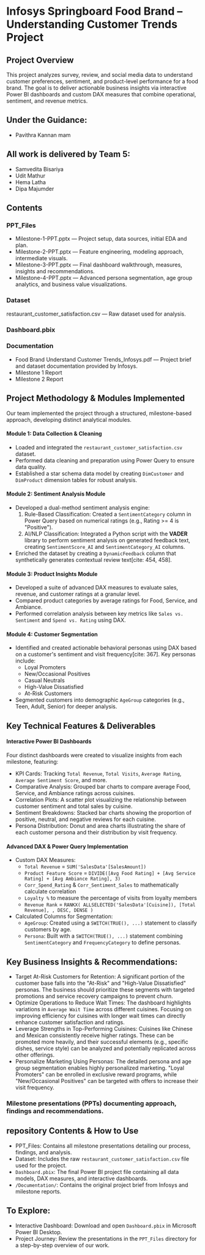 # Infosys Springboard Food Brand – Understanding Customer Trends Project

## Project Overview
This project analyzes survey, review, and social media data to understand customer preferences, sentiment, and product-level performance for a food brand. The goal is to deliver actionable business insights via interactive Power BI dashboards and custom DAX measures that combine operational, sentiment, and revenue metrics.

## Under the Guidance:
- Pavithra Kannan mam

## All work is delivered by Team 5: 
- Samvedita Bisariya
- Udit Mathur
- Hema Latha
- Dipa Majumder

## Contents

### PPT_Files
- Milestone-1-PPT.pptx — Project setup, data sources, initial EDA and plan.
- Milestone-2-PPT.pptx — Feature engineering, modeling approach, intermediate visuals.
- Milestone-3-PPT.pptx — Final dashboard walkthrough, measures, insights and recommendations.
- Milestone-4-PPT.pptx — Advanced persona segmentation, age group analytics, and business value visualizations.

### Dataset
restaurant_customer_satisfaction.csv — Raw dataset used for analysis.

### Dashboard.pbix

### Documentation
- Food Brand Understand Customer Trends_Infosys.pdf — Project brief and dataset documentation provided by Infosys.
- Milestone 1 Report
- Milestone 2 Report

## Project Methodology & Modules Implemented

Our team implemented the project through a structured, milestone-based approach, developing distinct analytical modules.

#### Module 1: Data Collection & Cleaning
- Loaded and integrated the `restaurant_customer_satisfaction.csv` dataset.
- Performed data cleaning and preparation using Power Query to ensure data quality.
- Established a star schema data model by creating `DimCustomer` and `DimProduct` dimension tables for robust analysis.

#### Module 2: Sentiment Analysis Module
- Developed a dual-method sentiment analysis engine:
    1.  Rule-Based Classification: Created a `SentimentCategory` column in Power Query based on numerical ratings (e.g., Rating >= 4 is "Positive").
    2.  AI/NLP Classification: Integrated a Python script with the **VADER** library to perform sentiment analysis on generated feedback text, creating `SentimentScore_AI` and `SentimentCategory_AI` columns.
- Enriched the dataset by creating a `DynamicFeedback` column that synthetically generates contextual review text[cite: 454, 458].

#### Module 3: Product Insights Module
- Developed a suite of advanced DAX measures to evaluate sales, revenue, and customer ratings at a granular level.
- Compared product categories by average ratings for Food, Service, and Ambiance.
- Performed correlation analysis between key metrics like `Sales vs. Sentiment` and `Spend vs. Rating` using DAX.

#### Module 4: Customer Segmentation
- Identified and created actionable behavioral personas using DAX based on a customer's sentiment and visit frequency[cite: 367]. Key personas include:
    - Loyal Promoters
    - New/Occasional Positives
    - Casual Neutrals
    - High-Value Dissatisfied
    - At-Risk Customers
- Segmented customers into demographic `AgeGroup` categories (e.g., Teen, Adult, Senior) for deeper analysis.

## Key Technical Features & Deliverables

#### Interactive Power BI Dashboards
Four distinct dashboards were created to visualize insights from each milestone, featuring:
- KPI Cards: Tracking `Total Revenue`, `Total Visits`, `Average Rating`, `Average Sentiment Score`, and more.
- Comparative Analysis: Grouped bar charts to compare average Food, Service, and Ambiance ratings across cuisines.
- Correlation Plots: A scatter plot visualizing the relationship between customer sentiment and total sales by cuisine.
- Sentiment Breakdowns: Stacked bar charts showing the proportion of positive, neutral, and negative reviews for each cuisine.
- Persona Distribution: Donut and area charts illustrating the share of each customer persona and their distribution by visit frequency.

#### Advanced DAX & Power Query Implementation
- Custom DAX Measures:
    - `Total Revenue` = `SUM('SalesData'[SalesAmount])` 
    - `Product Feature Score` = `DIVIDE([Avg Food Rating] + [Avg Service Rating] + [Avg Ambiance Rating], 3)` 
    - `Corr_Spend_Rating` & `Corr_Sentiment_Sales` to mathematically calculate correlation 
    - `Loyalty %` to measure the percentage of visits from loyalty members 
    - `Revenue Rank` = `RANKX( ALLSELECTED('SalesData'[Cuisine]), [Total Revenue], , DESC, DENSE )` 
- Calculated Columns for Segmentation:
    - `AgeGroup`: Created using a `SWITCH(TRUE(), ...)` statement to classify customers by age.
    - `Persona`: Built with a `SWITCH(TRUE(), ...)` statement combining `SentimentCategory` and `FrequencyCategory` to define personas.

## Key Business Insights & Recommendations:
- Target At-Risk Customers for Retention: A significant portion of the customer base falls into the "At-Risk" and "High-Value Dissatisfied" personas. The business should prioritize these segments with targeted promotions and service recovery campaigns to prevent churn.
- Optimize Operations to Reduce Wait Times: The dashboard highlights variations in `Average Wait Time` across different cuisines. Focusing on improving efficiency for cuisines with longer wait times can directly enhance customer satisfaction and ratings.
- Leverage Strengths in Top-Performing Cuisines: Cuisines like Chinese and Mexican consistently receive higher ratings. These can be promoted more heavily, and their successful elements (e.g., specific dishes, service style) can be analyzed and potentially replicated across other offerings.
- Personalize Marketing Using Personas: The detailed persona and age group segmentation enables highly personalized marketing. "Loyal Promoters" can be enrolled in exclusive reward programs, while "New/Occasional Positives" can be targeted with offers to increase their visit frequency.

### Milestone presentations (PPTs) documenting approach, findings and recommendations.

## repository Contents & How to Use
- PPT_Files: Contains all milestone presentations detailing our process, findings, and analysis.
- Dataset: Includes the raw `restaurant_customer_satisfaction.csv` file used for the project.
- `Dashboard.pbix`: The final Power BI project file containing all data models, DAX measures, and interactive dashboards.
- `/Documentation/`: Contains the original project brief from Infosys and milestone reports.

## To Explore:
- Interactive Dashboard: Download and open `Dashboard.pbix` in Microsoft Power BI Desktop.
- Project Journey: Review the presentations in the `PPT_Files` directory for a step-by-step overview of our work.
